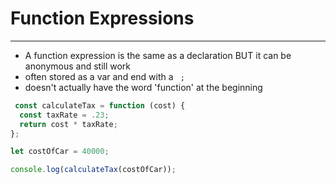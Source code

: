 
# Function Expressions
___
* A function expression is the same as a declaration BUT it can be anonymous and still work
*  often stored as a var and end with a `` ;``
*  doesn't actually have the word 'function' at the beginning

```javascript
 const calculateTax = function (cost) {
  const taxRate = .23;
  return cost * taxRate;
};

let costOfCar = 40000;

console.log(calculateTax(costOfCar));
```
